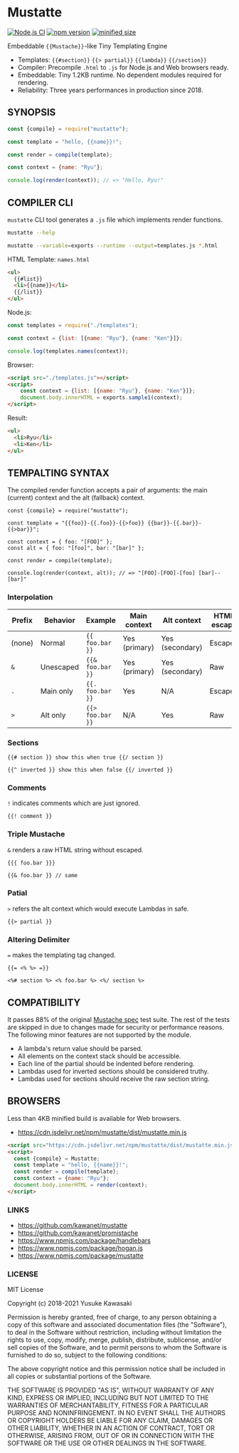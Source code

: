 # Mustatte

[![Node.js CI](https://github.com/kawanet/mustatte/workflows/Node.js%20CI/badge.svg?branch=master)](https://github.com/kawanet/mustatte/actions/)
[![npm version](https://img.shields.io/npm/v/mustatte)](https://www.npmjs.com/package/mustatte)
[![minified size](https://img.shields.io/bundlephobia/min/mustatte)](https://cdn.jsdelivr.net/npm/mustatte/dist/mustatte.min.js)

Embeddable `{{Mustache}}`-like Tiny Templating Engine

- Templates: `{{#section}}` `{{> partial}}` `{{lambda}}` `{{/section}}`
- Compiler: Precompile `.html` to `.js` for Node.js and Web browsers ready.
- Embeddable: Tiny 1.2KB runtime. No dependent modules required for rendering.
- Reliability: Three years performances in production since 2018.

## SYNOPSIS

```js
const {compile} = require("mustatte");

const template = "hello, {{name}}!";

const render = compile(template);

const context = {name: "Ryu"};

console.log(render(context)); // => "Hello, Ryu!"
```

## COMPILER CLI

`mustatte` CLI tool generates a `.js` file which implements render functions. 

```sh
mustatte --help

mustatte --variable=exports --runtime --output=templates.js *.html
```

HTML Template: `names.html`

```html
<ul>
  {{#list}}
  <li>{{name}}</li>
  {{/list}}
</ul>
```

Node.js:

```js
const templates = require("./templates");

const context = {list: [{name: "Ryu"}, {name: "Ken"}]};

console.log(templates.names(context));
```

Browser:

```html
<script src="./templates.js"></script>
<script>
    const context = {list: [{name: "Ryu"}, {name: "Ken"}]};
    document.body.innerHTML = exports.sample1(context);
</script>
```

Result:

```html
<ul>
  <li>Ryu</li>
  <li>Ken</li>
</ul>
```

## TEMPALTING SYNTAX

The compiled render function accepts a pair of arguments: the main (current) context and the alt (fallback) context.

```
const {compile} = require("mustatte");

const template = "{{foo}}-{{.foo}}-{{>foo}} {{bar}}-{{.bar}}-{{>bar}}";

const context = { foo: "[FOO]" };
const alt = { foo: "[foo]", bar: "[bar]" };

const render = compile(template);

console.log(render(context, alt)); // => "[FOO]-[FOO]-[foo] [bar]--[bar]"
```

### Interpolation

| Prefix | Behavior | Example | Main context | Alt context | HTML escape |
| --- | --- | --- | --- | --- | --- |
| (none) | Normal | `{{ foo.bar }}` | Yes (primary) | Yes (secondary) | Escaped |
| `&` | Unescaped | `{{& foo.bar }}` | Yes (primary) | Yes (secondary) | Raw |
| `.` | Main only | `{{. foo.bar }}` | Yes | N/A | Escaped |
| `>` | Alt only | `{{> foo.bar }}` | N/A | Yes | Raw |

### Sections

```
{{# section }} show this when true {{/ section }}

{{^ inverted }} show this when false {{/ inverted }}
```

### Comments

`!` indicates comments which are just ignored.

```
{{! comment }}
```

### Triple Mustache

`&` renders a raw HTML string without escaped.

```
{{{ foo.bar }}}

{{& foo.bar }} // same
```

### Patial

`>` refers the alt context which would execute Lambdas in safe.

```
{{> partial }}
```

### Altering Delimiter

`=` makes the templating tag changed.

```
{{= <% %> =}}

<%# section %> <% foo.bar %> <%/ section %>
```

## COMPATIBILITY

It passes 88% of the original [Mustache spec](https://github.com/mustache/spec) test suite.
The rest of the tests are skipped in due to changes made for security or performance reasons.
The following minor features are not supported by the module.

- A lambda's return value should be parsed.
- All elements on the context stack should be accessible.
- Each line of the partial should be indented before rendering.
- Lambdas used for inverted sections should be considered truthy.
- Lambdas used for sections should receive the raw section string.

## BROWSERS

Less than 4KB minified build is available for Web browsers.

- https://cdn.jsdelivr.net/npm/mustatte/dist/mustatte.min.js

```html
<script src="https://cdn.jsdelivr.net/npm/mustatte/dist/mustatte.min.js"></script>
<script>
  const {compile} = Mustatte;
  const template = "hello, {{name}}!";
  const render = compile(template);
  const context = {name: "Ryu"};
  document.body.innerHTML = render(context);
</script>
```

### LINKS

- https://github.com/kawanet/mustatte
- https://github.com/kawanet/promistache
- https://www.npmjs.com/package/handlebars
- https://www.npmjs.com/package/hogan.js
- https://www.npmjs.com/package/mustatte

### LICENSE

MIT License

Copyright (c) 2018-2021 Yusuke Kawasaki

Permission is hereby granted, free of charge, to any person obtaining a copy
of this software and associated documentation files (the "Software"), to deal
in the Software without restriction, including without limitation the rights
to use, copy, modify, merge, publish, distribute, sublicense, and/or sell
copies of the Software, and to permit persons to whom the Software is
furnished to do so, subject to the following conditions:

The above copyright notice and this permission notice shall be included in all
copies or substantial portions of the Software.

THE SOFTWARE IS PROVIDED "AS IS", WITHOUT WARRANTY OF ANY KIND, EXPRESS OR
IMPLIED, INCLUDING BUT NOT LIMITED TO THE WARRANTIES OF MERCHANTABILITY,
FITNESS FOR A PARTICULAR PURPOSE AND NONINFRINGEMENT. IN NO EVENT SHALL THE
AUTHORS OR COPYRIGHT HOLDERS BE LIABLE FOR ANY CLAIM, DAMAGES OR OTHER
LIABILITY, WHETHER IN AN ACTION OF CONTRACT, TORT OR OTHERWISE, ARISING FROM,
OUT OF OR IN CONNECTION WITH THE SOFTWARE OR THE USE OR OTHER DEALINGS IN THE
SOFTWARE.
